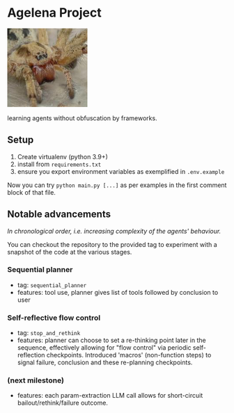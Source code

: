 # Agelena Project

![A lovely lady A. labyrinthica](https://raw.githubusercontent.com/hemidactylus/agelena/main/pictures/age.png)

learning agents without obfuscation by frameworks.

## Setup

1. Create virtualenv (python 3.9+)
2. install from `requirements.txt`
3. ensure you export environment variables as exemplified in `.env.example`

Now you can try `python main.py [...]` as per examples in the first comment block of that file.

## Notable advancements

_In chronological order, i.e. increasing complexity of the agents' behaviour._

You can checkout the repository to the provided tag to experiment with a snapshot of the code at the various stages.

### Sequential planner

- tag: `sequential_planner`
- features: tool use, planner gives list of tools followed by conclusion to user

### Self-reflective flow control

- tag: `stop_and_rethink`
- features: planner can choose to set a re-thinking point later in the sequence, effectively allowing for "flow control" via periodic self-reflection checkpoints. Introduced 'macros' (non-function steps) to signal failure, conclusion and these re-planning checkpoints.

### (next milestone)

- features: each param-extraction LLM call allows for short-circuit bailout/rethink/failure outcome.